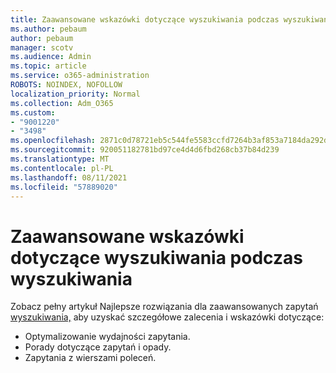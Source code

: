 ```yaml
---
title: Zaawansowane wskazówki dotyczące wyszukiwania podczas wyszukiwania
ms.author: pebaum
author: pebaum
manager: scotv
ms.audience: Admin
ms.topic: article
ms.service: o365-administration
ROBOTS: NOINDEX, NOFOLLOW
localization_priority: Normal
ms.collection: Adm_O365
ms.custom:
- "9001220"
- "3498"
ms.openlocfilehash: 2871c0d78721eb5c544fe5583ccfd7264b3af853a7184da292dff47289700d8e
ms.sourcegitcommit: 920051182781bd97ce4d4d6fbd268cb37b84d239
ms.translationtype: MT
ms.contentlocale: pl-PL
ms.lasthandoff: 08/11/2021
ms.locfileid: "57889020"
---
```

# <a name="advanced-hunting-query-best-practices"></a>Zaawansowane wskazówki dotyczące wyszukiwania podczas wyszukiwania

Zobacz pełny artykuł Najlepsze rozwiązania dla zaawansowanych zapytań [wyszukiwania,](https://docs.microsoft.com/windows/security/threat-protection/microsoft-defender-atp/advanced-hunting-best-practices#optimize-query-performance) aby uzyskać szczegółowe zalecenia i wskazówki dotyczące:
- Optymalizowanie wydajności zapytania.
- Porady dotyczące zapytań i opady.
- Zapytania z wierszami poleceń.


